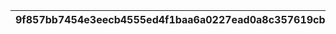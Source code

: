 |9f857bb7454e3eecb4555ed4f1baa6a0227ead0a8c357619cbd029f4db716a71|b5db321595f758ffe4c5720db75debe74ff71cf571d6ca1c895536cc31c85948|2382fe5134e7ae78a66aee665748c393b7393434e0756a06a6cdc7e38d2a808b|ebfa59818d1c2bdd815cdbb3717a93066cee8a4d056d7e2b353e2f9ab5f40ede|c851e765f812029c89b52c4540bdd8aa34b2a519abeb7ea7d9afd65a16c77c9c|452c16bdbb745d6e7a1e806a2577036072d666cd086206ac893e896bd3525a09|3c6effd2d86e21a3a38be610f83b647354e83aef19ccbdbadfc91a1eff6f9a7f|3136a50bd02b0d71a8c3fe918d96f65f1982907c090f17f6d2fdb0167bbe6905|20af133a0071d8dfa4d6bbb44ad821d330bf28847b1ee500a2fa862075a7eebd|d1fc887cfe468c1d1c024a373ca456516f552eeb1f9f6b883982d29b71ed2e7a|9c8f7d2f5a803ca01bb001a6dc0d83a745451d9e33498ba6f942ac86d00bb09b|
| --- | --- | --- | --- | --- | --- | --- | --- | --- | --- | --- |